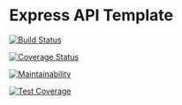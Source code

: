 # Express API Template

[![Build Status](https://travis-ci.com/jrgaray/node-express-postgres.svg?branch=main)](https://travis-ci.com/jrgaray/node-express-postgres)

[![Coverage Status](https://coveralls.io/repos/github/jrgaray/node-express-postgres/badge.svg?branch=main)](https://coveralls.io/github/jrgaray/node-express-postgres?branch=main)

[![Maintainability](https://api.codeclimate.com/v1/badges/f9edf681c86b539d9c7e/maintainability)](https://codeclimate.com/github/jrgaray/node-express-postgres/maintainability)

[![Test Coverage](https://api.codeclimate.com/v1/badges/f9edf681c86b539d9c7e/test_coverage)](https://codeclimate.com/github/jrgaray/node-express-postgres/test_coverage)
